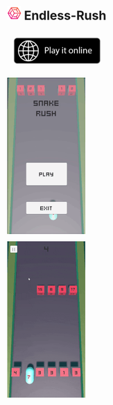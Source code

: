 # [![Game Logo](GitHub/logo/transparent-cube-icon-32.PNG)](https://github.com/Matvei-Fadeev/Endless-Rush) Endless-Rush

[<img alt='Play it online' src='GitHub/badges/play-online-badge.png' width="200px" style="padding:15px"/>](https://simmer.io/@Krecker/snake-rush "Play it online")

![Game Preview](GitHub/gifs/preview.gif)

![Game Preview](GitHub/gifs/gameplay.gif)

